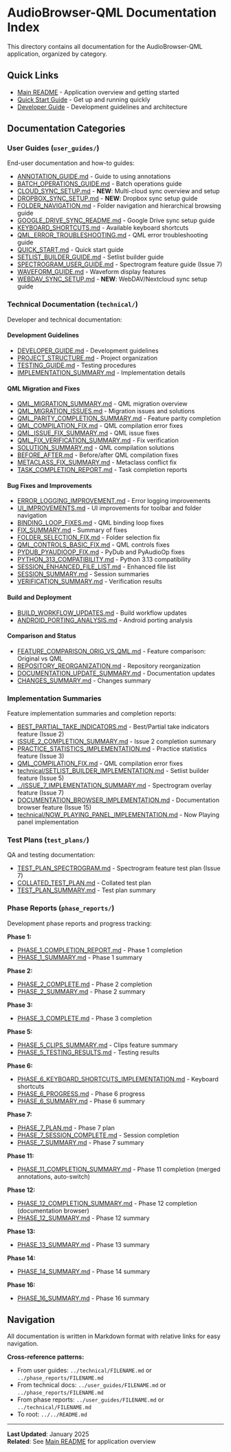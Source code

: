 # AudioBrowser-QML Documentation Index

This directory contains all documentation for the AudioBrowser-QML application, organized by category.

## Quick Links

- [Main README](../README.md) - Application overview and getting started
- [Quick Start Guide](user_guides/QUICK_START.md) - Get up and running quickly
- [Developer Guide](technical/DEVELOPER_GUIDE.md) - Development guidelines and architecture

## Documentation Categories

### User Guides (`user_guides/`)

End-user documentation and how-to guides:

- [ANNOTATION_GUIDE.md](user_guides/ANNOTATION_GUIDE.md) - Guide to using annotations
- [BATCH_OPERATIONS_GUIDE.md](user_guides/BATCH_OPERATIONS_GUIDE.md) - Batch operations guide
- [CLOUD_SYNC_SETUP.md](user_guides/CLOUD_SYNC_SETUP.md) - **NEW**: Multi-cloud sync overview and setup
- [DROPBOX_SYNC_SETUP.md](user_guides/DROPBOX_SYNC_SETUP.md) - **NEW**: Dropbox sync setup guide
- [FOLDER_NAVIGATION.md](user_guides/FOLDER_NAVIGATION.md) - Folder navigation and hierarchical browsing guide
- [GOOGLE_DRIVE_SYNC_README.md](user_guides/GOOGLE_DRIVE_SYNC_README.md) - Google Drive sync setup guide
- [KEYBOARD_SHORTCUTS.md](user_guides/KEYBOARD_SHORTCUTS.md) - Available keyboard shortcuts
- [QML_ERROR_TROUBLESHOOTING.md](user_guides/QML_ERROR_TROUBLESHOOTING.md) - QML error troubleshooting guide
- [QUICK_START.md](user_guides/QUICK_START.md) - Quick start guide
- [SETLIST_BUILDER_GUIDE.md](user_guides/SETLIST_BUILDER_GUIDE.md) - Setlist builder guide
- [SPECTROGRAM_USER_GUIDE.md](user_guides/SPECTROGRAM_USER_GUIDE.md) - Spectrogram feature guide (Issue 7)
- [WAVEFORM_GUIDE.md](user_guides/WAVEFORM_GUIDE.md) - Waveform display features
- [WEBDAV_SYNC_SETUP.md](user_guides/WEBDAV_SYNC_SETUP.md) - **NEW**: WebDAV/Nextcloud sync setup guide

### Technical Documentation (`technical/`)

Developer and technical documentation:

#### Development Guidelines
- [DEVELOPER_GUIDE.md](technical/DEVELOPER_GUIDE.md) - Development guidelines
- [PROJECT_STRUCTURE.md](technical/PROJECT_STRUCTURE.md) - Project organization
- [TESTING_GUIDE.md](technical/TESTING_GUIDE.md) - Testing procedures
- [IMPLEMENTATION_SUMMARY.md](technical/IMPLEMENTATION_SUMMARY.md) - Implementation details

#### QML Migration and Fixes
- [QML_MIGRATION_SUMMARY.md](technical/QML_MIGRATION_SUMMARY.md) - QML migration overview
- [QML_MIGRATION_ISSUES.md](technical/QML_MIGRATION_ISSUES.md) - Migration issues and solutions
- [QML_PARITY_COMPLETION_SUMMARY.md](technical/QML_PARITY_COMPLETION_SUMMARY.md) - Feature parity completion
- [QML_COMPILATION_FIX.md](QML_COMPILATION_FIX.md) - QML compilation error fixes
- [QML_ISSUE_FIX_SUMMARY.md](technical/QML_ISSUE_FIX_SUMMARY.md) - QML issue fixes
- [QML_FIX_VERIFICATION_SUMMARY.md](technical/QML_FIX_VERIFICATION_SUMMARY.md) - Fix verification
- [SOLUTION_SUMMARY.md](technical/SOLUTION_SUMMARY.md) - QML compilation solutions
- [BEFORE_AFTER.md](technical/BEFORE_AFTER.md) - Before/after QML compilation fixes
- [METACLASS_FIX_SUMMARY.md](technical/METACLASS_FIX_SUMMARY.md) - Metaclass conflict fix
- [TASK_COMPLETION_REPORT.md](technical/TASK_COMPLETION_REPORT.md) - Task completion reports

#### Bug Fixes and Improvements
- [ERROR_LOGGING_IMPROVEMENT.md](technical/ERROR_LOGGING_IMPROVEMENT.md) - Error logging improvements
- [UI_IMPROVEMENTS.md](technical/UI_IMPROVEMENTS.md) - UI improvements for toolbar and folder navigation
- [BINDING_LOOP_FIXES.md](technical/BINDING_LOOP_FIXES.md) - QML binding loop fixes
- [FIX_SUMMARY.md](technical/FIX_SUMMARY.md) - Summary of fixes
- [FOLDER_SELECTION_FIX.md](technical/FOLDER_SELECTION_FIX.md) - Folder selection fix
- [QML_CONTROLS_BASIC_FIX.md](technical/QML_CONTROLS_BASIC_FIX.md) - QML controls fixes
- [PYDUB_PYAUDIOOP_FIX.md](technical/PYDUB_PYAUDIOOP_FIX.md) - PyDub and PyAudioOp fixes
- [PYTHON_313_COMPATIBILITY.md](technical/PYTHON_313_COMPATIBILITY.md) - Python 3.13 compatibility
- [SESSION_ENHANCED_FILE_LIST.md](technical/SESSION_ENHANCED_FILE_LIST.md) - Enhanced file list
- [SESSION_SUMMARY.md](technical/SESSION_SUMMARY.md) - Session summaries
- [VERIFICATION_SUMMARY.md](technical/VERIFICATION_SUMMARY.md) - Verification results

#### Build and Deployment
- [BUILD_WORKFLOW_UPDATES.md](technical/BUILD_WORKFLOW_UPDATES.md) - Build workflow updates
- [ANDROID_PORTING_ANALYSIS.md](technical/ANDROID_PORTING_ANALYSIS.md) - Android porting analysis

#### Comparison and Status
- [FEATURE_COMPARISON_ORIG_VS_QML.md](technical/FEATURE_COMPARISON_ORIG_VS_QML.md) - Feature comparison: Original vs QML
- [REPOSITORY_REORGANIZATION.md](technical/REPOSITORY_REORGANIZATION.md) - Repository reorganization
- [DOCUMENTATION_UPDATE_SUMMARY.md](technical/DOCUMENTATION_UPDATE_SUMMARY.md) - Documentation updates
- [CHANGES_SUMMARY.md](technical/CHANGES_SUMMARY.md) - Changes summary

### Implementation Summaries

Feature implementation summaries and completion reports:

- [BEST_PARTIAL_TAKE_INDICATORS.md](BEST_PARTIAL_TAKE_INDICATORS.md) - Best/Partial take indicators feature (Issue 2)
- [ISSUE_2_COMPLETION_SUMMARY.md](ISSUE_2_COMPLETION_SUMMARY.md) - Issue 2 completion summary
- [PRACTICE_STATISTICS_IMPLEMENTATION.md](PRACTICE_STATISTICS_IMPLEMENTATION.md) - Practice statistics feature (Issue 3)
- [QML_COMPILATION_FIX.md](QML_COMPILATION_FIX.md) - QML compilation error fixes
- [technical/SETLIST_BUILDER_IMPLEMENTATION.md](technical/SETLIST_BUILDER_IMPLEMENTATION.md) - Setlist builder feature (Issue 5)
- [../ISSUE_7_IMPLEMENTATION_SUMMARY.md](../ISSUE_7_IMPLEMENTATION_SUMMARY.md) - Spectrogram overlay feature (Issue 7)
- [DOCUMENTATION_BROWSER_IMPLEMENTATION.md](DOCUMENTATION_BROWSER_IMPLEMENTATION.md) - Documentation browser feature (Issue 15)
- [technical/NOW_PLAYING_PANEL_IMPLEMENTATION.md](technical/NOW_PLAYING_PANEL_IMPLEMENTATION.md) - Now Playing panel implementation

### Test Plans (`test_plans/`)

QA and testing documentation:

- [TEST_PLAN_SPECTROGRAM.md](test_plans/TEST_PLAN_SPECTROGRAM.md) - Spectrogram feature test plan (Issue 7)
- [COLLATED_TEST_PLAN.md](test_plans/COLLATED_TEST_PLAN.md) - Collated test plan
- [TEST_PLAN_SUMMARY.md](test_plans/TEST_PLAN_SUMMARY.md) - Test plan summary

### Phase Reports (`phase_reports/`)

Development phase reports and progress tracking:

**Phase 1:**
- [PHASE_1_COMPLETION_REPORT.md](phase_reports/PHASE_1_COMPLETION_REPORT.md) - Phase 1 completion
- [PHASE_1_SUMMARY.md](phase_reports/PHASE_1_SUMMARY.md) - Phase 1 summary

**Phase 2:**
- [PHASE_2_COMPLETE.md](phase_reports/PHASE_2_COMPLETE.md) - Phase 2 completion
- [PHASE_2_SUMMARY.md](phase_reports/PHASE_2_SUMMARY.md) - Phase 2 summary

**Phase 3:**
- [PHASE_3_COMPLETE.md](phase_reports/PHASE_3_COMPLETE.md) - Phase 3 completion

**Phase 5:**
- [PHASE_5_CLIPS_SUMMARY.md](phase_reports/PHASE_5_CLIPS_SUMMARY.md) - Clips feature summary
- [PHASE_5_TESTING_RESULTS.md](phase_reports/PHASE_5_TESTING_RESULTS.md) - Testing results

**Phase 6:**
- [PHASE_6_KEYBOARD_SHORTCUTS_IMPLEMENTATION.md](phase_reports/PHASE_6_KEYBOARD_SHORTCUTS_IMPLEMENTATION.md) - Keyboard shortcuts
- [PHASE_6_PROGRESS.md](phase_reports/PHASE_6_PROGRESS.md) - Phase 6 progress
- [PHASE_6_SUMMARY.md](phase_reports/PHASE_6_SUMMARY.md) - Phase 6 summary

**Phase 7:**
- [PHASE_7_PLAN.md](phase_reports/PHASE_7_PLAN.md) - Phase 7 plan
- [PHASE_7_SESSION_COMPLETE.md](phase_reports/PHASE_7_SESSION_COMPLETE.md) - Session completion
- [PHASE_7_SUMMARY.md](phase_reports/PHASE_7_SUMMARY.md) - Phase 7 summary

**Phase 11:**
- [PHASE_11_COMPLETION_SUMMARY.md](PHASE_11_COMPLETION_SUMMARY.md) - Phase 11 completion (merged annotations, auto-switch)

**Phase 12:**
- [PHASE_12_COMPLETION_SUMMARY.md](PHASE_12_COMPLETION_SUMMARY.md) - Phase 12 completion (documentation browser)
- [PHASE_12_SUMMARY.md](phase_reports/PHASE_12_SUMMARY.md) - Phase 12 summary

**Phase 13:**
- [PHASE_13_SUMMARY.md](phase_reports/PHASE_13_SUMMARY.md) - Phase 13 summary

**Phase 14:**
- [PHASE_14_SUMMARY.md](phase_reports/PHASE_14_SUMMARY.md) - Phase 14 summary

**Phase 16:**
- [PHASE_16_SUMMARY.md](phase_reports/PHASE_16_SUMMARY.md) - Phase 16 summary

## Navigation

All documentation is written in Markdown format with relative links for easy navigation.

**Cross-reference patterns:**
- From user guides: `../technical/FILENAME.md` or `../phase_reports/FILENAME.md`
- From technical docs: `../user_guides/FILENAME.md` or `../phase_reports/FILENAME.md`
- From phase reports: `../user_guides/FILENAME.md` or `../technical/FILENAME.md`
- To root: `../../README.md`

---

**Last Updated**: January 2025  
**Related**: See [Main README](../README.md) for application overview
